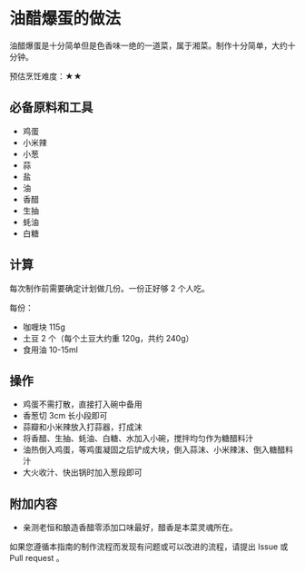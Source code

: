 # 油醋爆蛋的做法

油醋爆蛋是十分简单但是色香味一绝的一道菜，属于湘菜。制作十分简单，大约十分钟。

预估烹饪难度：★★

## 必备原料和工具

- 鸡蛋
- 小米辣
- 小葱
- 蒜
- 盐
- 油
- 香醋
- 生抽
- 蚝油
- 白糖

## 计算

每次制作前需要确定计划做几份。一份正好够 2 个人吃。

每份：

- 咖喱块 115g
- 土豆 2 个（每个土豆大约重 120g，共约 240g）
- 食用油 10-15ml

## 操作

- 鸡蛋不需打散，直接打入碗中备用
- 香葱切 3cm 长小段即可
- 蒜瓣和小米辣放入打蒜器，打成沫
- 将香醋、生抽、蚝油、白糖、水加入小碗，搅拌均匀作为糖醋料汁
- 油热倒入鸡蛋，等鸡蛋凝固之后铲成大块，倒入蒜沫、小米辣沫、倒入糖醋料汁
- 大火收汁、快出锅时加入葱段即可

## 附加内容

- 亲测老恒和酿造香醋零添加口味最好，醋香是本菜灵魂所在。

如果您遵循本指南的制作流程而发现有问题或可以改进的流程，请提出 Issue 或 Pull request 。
